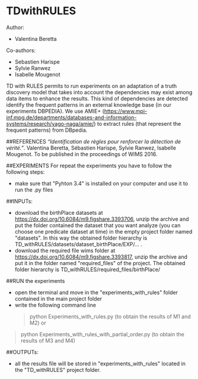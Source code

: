 # TDwithRULES

Author:
 - Valentina Beretta
	
Co-authors:
 - Sebastien Harispe
 - Sylvie Ranwez
 - Isabelle Mougenot

TD with RULES permits to run experiments on an adaptation of a truth discovery model that takes into account the dependencies may exist among data items to enhance the results.
This kind of dependencies are detected identify the frequent patterns in an external knowledge base (in our experiments DBPEDIA).
We use AMIE+ (https://www.mpi-inf.mpg.de/departments/databases-and-information-systems/research/yago-naga/amie/) to extract rules (that represent the frequent patterns) from DBpedia.

##REFERENCES
*“Identification de règles pour renforcer la détection de vérité.”*. Valentina Beretta, Sébastien Harispe, Sylvie Ranwez, Isabelle Mougenot. To be published in the proceedings of WIMS 2016.


##EXPERIMENTS
For repeat the experiments you have to follow the following steps:

 - make sure that "Pyhton 3.4" is installed on your computer and use it to run the .py files 
 
##INPUTs:
 - download the birthPlace datasets at https://dx.doi.org/10.6084/m9.figshare.3393706, unzip the archive and put the folder contained the dataset that you want analyze (you can choose one predicate dataset at time) in the empty project folder named "datasets". In this way the obtained folder hierarchy is TD_withRULES/datasets/dataset_birthPlace/EXP/... .
 - download the required file wims folder at https://dx.doi.org/10.6084/m9.figshare.3393817, unzip the archive and put it in the folder named "required_files" of the project. The obtained folder hierarchy is TD_withRULES/required_files/birthPlace/

 
##RUN the experiments
 - open the terminal and move in the "experiments_with_rules" folder contained in the main project folder
 - write the following command line
	> python Experiments_with_rules.py  (to obtain the results of M1 and M2)
  or 
  > python Experiments_with_rules_with_partial_order.py  (to obtain the results of  M3 and M4)
  
##OUTPUTs:
 - all the results file will be stored in "experiments_with_rules" located in the "TD_withRULES" project folder.
 


